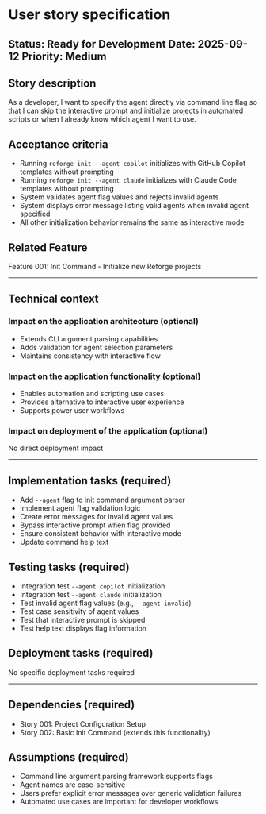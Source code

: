 # User story specification

Status: Ready for Development
Date: 2025-09-12
Priority: Medium
---

## Story description

As a developer, I want to specify the agent directly via command line flag so that I can skip the interactive prompt and initialize projects in automated scripts or when I already know which agent I want to use.

## Acceptance criteria

- Running `reforge init --agent copilot` initializes with GitHub Copilot templates without prompting
- Running `reforge init --agent claude` initializes with Claude Code templates without prompting
- System validates agent flag values and rejects invalid agents
- System displays error message listing valid agents when invalid agent specified
- All other initialization behavior remains the same as interactive mode

## Related Feature

Feature 001: Init Command - Initialize new Reforge projects

---

## Technical context

### Impact on the application architecture (optional)

- Extends CLI argument parsing capabilities
- Adds validation for agent selection parameters
- Maintains consistency with interactive flow

### Impact on the application functionality (optional)

- Enables automation and scripting use cases
- Provides alternative to interactive user experience
- Supports power user workflows

### Impact on deployment of the application (optional)

No direct deployment impact

--- 

## Implementation tasks (required)

- Add `--agent` flag to init command argument parser
- Implement agent flag validation logic
- Create error messages for invalid agent values
- Bypass interactive prompt when flag provided
- Ensure consistent behavior with interactive mode
- Update command help text

## Testing tasks (required)

- Integration test `--agent copilot` initialization
- Integration test `--agent claude` initialization  
- Test invalid agent flag values (e.g., `--agent invalid`)
- Test case sensitivity of agent values
- Test that interactive prompt is skipped
- Test help text displays flag information

## Deployment tasks (required)

No specific deployment tasks required

---

## Dependencies (required)

- Story 001: Project Configuration Setup
- Story 002: Basic Init Command (extends this functionality)

## Assumptions (required)

- Command line argument parsing framework supports flags
- Agent names are case-sensitive
- Users prefer explicit error messages over generic validation failures
- Automated use cases are important for developer workflows